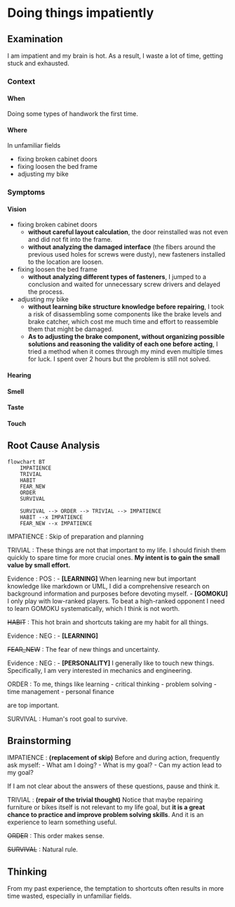 # Doing things impatiently

## Examination

I am impatient and my brain is hot. As a result, I waste a lot of time, getting stuck and exhausted.

### Context

#### When

Doing some types of handwork the first time. 
	
#### Where

In unfamiliar fields
- fixing broken cabinet doors
- fixing loosen the bed frame
- adjusting my bike

### Symptoms
[collect evidence used by hypothesis built in the root cause analysis phrase]: #
[comparison between actuation and expectation]: #
[avoid biases]: # 

#### Vision

- fixing broken cabinet doors 
	- **without careful layout calculation**, the door reinstalled was not even and did not fit into the frame.  
	- **without analyzing the damaged interface** (the fibers around the previous used holes for screws were dusty), new fasteners installed to the location are loosen.
- fixing loosen the bed frame
	- **without analyzing different types of fasteners**, I jumped to a conclusion and waited for unnecessary screw drivers and delayed the process.
- adjusting my bike
	- **without learning bike structure knowledge before repairing**, I took a risk of disassembling some components like the brake levels and brake catcher, which cost me much time and effort to reassemble them that might be damaged.
	- **As to adjusting the brake component, without organizing possible solutions and reasoning the validity of each one before acting**, I tried a method when it comes through my mind even multiple times for luck. I spent over 2 hours but the problem is still not solved.

#### Hearing
#### Smell
#### Taste
#### Touch

## Root Cause Analysis
[backward cause reasoning for general problems]: #
[recursive trouble shooting for engineering problems to an atomic level (build hypothesis, use evidence (examination  + unit tests))]: #

```mermaid
flowchart BT
	IMPATIENCE
	TRIVIAL
	HABIT
	FEAR_NEW
	ORDER
	SURVIVAL
	
	SURVIVAL --> ORDER --> TRIVIAL --> IMPATIENCE
	HABIT --x IMPATIENCE
	FEAR_NEW --x IMPATIENCE
```
IMPATIENCE
: Skip of preparation and planning

TRIVIAL
: These things are not that important to my life. I should finish them quickly to spare time for more crucial ones. **My intent is to gain the small value by small effort.**
  
  Evidence
  : POS
    : - **[LEARNING]** When learning new but important knowledge like markdown or UML, I did a comprehensive research on background information and purposes before devoting myself.
	  - **[GOMOKU]** I only play with low-ranked players. To beat a high-ranked opponent I need to learn GOMOKU systematically, which I think is not worth.
 
~~HABIT~~
: This hot brain and shortcuts taking are my habit for all things.
  
  Evidence
  : NEG
    : - **[LEARNING]**
    
~~FEAR_NEW~~
: The fear of new things and uncertainty. 

  Evidence
  : NEG
    : - **[PERSONALITY]** I generally like to touch new things. Specifically, I am very interested in mechanics and engineering.
 

ORDER
: To me, things like learning 
	- critical thinking
	- problem solving
	- time management
	- personal finance

  are top important.

SURVIVAL
: Human's root goal to survive.

## Brainstorming
[replacement V.S repair. Localize the problem to an atomic level where fixing it components is more expensive than replacing it as a whole]: #

IMPATIENCE
: **(replacement of skip)** Before and during action, frequently ask myself:
	- What am I doing?
	- What is my goal?
	- Can my action lead to my goal?
	
  If I am not clear about the answers of these questions, pause and think it.
  
TRIVIAL
: **(repair of the trivial thought)** Notice that maybe repairing furniture or bikes itself is not relevant to my life goal, but **it is a great chance to practice and improve problem solving skills**. And it is an experience to learn something useful. 

~~ORDER~~
: This order makes sense.

~~SURVIVAL~~
: Natural rule.
	
## Thinking
[Lessons learned from this experience]: #

From my past experience, the temptation to shortcuts often results in more time wasted, especially in unfamiliar fields.


<!--stackedit_data:
eyJoaXN0b3J5IjpbLTE1OTEyNzE5MTBdfQ==
-->